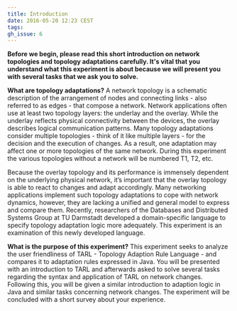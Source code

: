 ```yaml
---
title: Introduction
date: 2016-05-20 12:23 CEST
tags:
gh_issue: 6
---
```


**Before we begin, please read this short introduction on network topologies and topology adaptations carefully. It's vital that you understand what this experiment is about because we will present you with several tasks that we ask you to solve.**


**What are topology adaptations?**
A network topology is a schematic description of the arrangement of nodes and connecting links - also referred to as edges - that compose a network. Network applications often use at least two topology layers: the underlay and the overlay. While the underlay reflects physical connectivity between the devices, the overlay describes logical communication patterns. Many topology adaptations consider multiple topologies - think of it like multiple layers - for the decision and the execution of changes. As a result, one adaptation may affect one or more topologies of the same network. During this experiment the various topologies without a network will be numbered T1, T2, etc.

Because the overlay topology and its performance is immensely dependent on the underlying physical network, it’s important that the overlay topology is able to react to changes and adapt accordingly. Many networking applications implement such topology adaptations to cope with network dynamics, however, they are lacking a unified and general model to express and compare them. Recently, researchers of the Databases and Distributed Systems Group at TU Darmstadt developed a domain-specific language to specify topology adaptation logic more adequately. This experiment is an examination of this newly developed language.

**What is the purpose of this experiment?**
This experiment seeks to analyze the user friendliness of TARL - Topology Adaption Rule Language - and compares it to adaptation rules expressed in Java. You will be presented with an introduction to TARL and afterwards asked to solve several tasks regarding the syntax and application of TARL on network changes. Following this, you will be given a similar introduction to adaption logic in Java and similar tasks concerning network changes. The experiment will be concluded with a short survey about your experience.